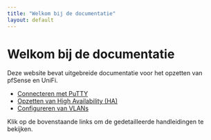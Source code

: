 ```yaml
---
title: "Welkom bij de documentatie"
layout: default
---
```


# Welkom bij de documentatie

Deze website bevat uitgebreide documentatie voor het opzetten van pfSense en UniFi.

- [Connecteren met PuTTY](pfsense/connecteren-met-putty.md)
- [Opzetten van High Availability (HA)](pfsense/opzetten-van-ha.md)
- [Configureren van VLANs](pfsense/configureren-van-vlans.md)

Klik op de bovenstaande links om de gedetailleerde handleidingen te bekijken.
